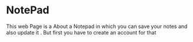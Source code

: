 # NotePad
This web Page is a About a Notepad in which you can save your notes and also update it . But first you have to create an account for that
